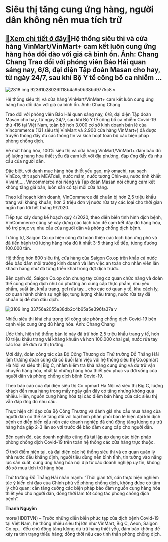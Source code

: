 Siêu thị tăng cung ứng hàng, người dân không nên mua tích trữ
=============================================================

[:gift:Xem chi tiết ở đây:gift:](https://hddtvn.com/sieu-thi-tang-cung-ung-hang-nguoi-dan-khong-nen-mua-tich-tru/)Hệ thống siêu thị và cửa hàng VinMart/VinMart+ cam kết luôn cung ứng hàng hóa dồi dào với giá cả bình ổn. Ảnh: Chang Chang Trao đổi với phóng viên Báo Hải quan sáng nay, 6/8, đại diện Tập đoàn Masan cho hay, từ ngày 24/7, sau khi Bộ Y tế công bố ca nhiễm …
----------------------------------------------------------------------------------------------------------------------------------------------------------------------------------------------------------------------------------------------------------------





![2818 img 92361b28026ff18b4a950b38bd9775c8 v](https://haiquanonline.com.vn/stores/news_dataimages/thanhnt/082020/06/13/2818_IMG-92361b28026ff18b4a950b38bd9775c8-V.jpg?rt=20200806170600 "undefined")


Hệ thống siêu thị và cửa hàng VinMart/VinMart+ cam kết luôn cung ứng hàng hóa dồi dào với giá cả bình ổn. Ảnh: Chang Chang



Trao đổi với phóng viên Báo Hải quan sáng nay, 6/8, đại diện Tập đoàn Masan cho hay, từ ngày 24/7, sau khi Bộ Y tế công bố ca nhiễm Covid-19 thứ 416 tại Việt Nam, toàn bộ hơn 3.000 cơ sở kinh doanh bán lẻ của Vincommerce (131 siêu thị VinMart và 2.900 cửa hàng VinMart+) đã được truyền thông đầy đủ các thông tin và kích hoạt toàn bộ các biện pháp phòng chống dịch.


Về mặt hàng hóa, 100% siêu thị và cửa hàng VinMart/VinMart+ đảm bảo đủ số lượng hàng hóa thiết yếu đã cam kết với địa phương, đáp ứng đầy đủ nhu cầu của người dân.


Đặc biệt, với danh mục hàng hóa thiết yếu gạo, mỳ omachi, rau sạch VinEco, thịt sạch MEATdeli, nước mắm, nước tương Chin-su, nước tinh khiết Vivant,…, Vincommerce nói riêng và Tập đoàn Masan nói chung cam kết không tăng giá bán, luôn sẵn có tại mỗi cửa hàng.


Theo kế hoạch kinh doanh, VinCommerce đã chuẩn bị hơn 2,5 triệu khẩu trang vải kháng khuẩn, hơn 3 triệu đơn vị nước rửa tay các loại cho thời gian ngắn hạn tới hết tháng 9/2020.


Tiếp tục xây dựng kế hoạch quý 4/2020, theo diễn biến tình hình dịch bệnh, VinCommerce cũng sẽ xây dựng các kịch bản để cam kết đầy đủ hàng hóa, hỗ trợ phục vụ nhu cầu của người dân và phòng chống dịch bệnh.


Tương tự, Saigon Co.op hiện cũng đã hoàn thiện các kịch bản ứng phó và đã tiến hành trữ lượng hàng hóa đủ ít nhất 3-5 tháng kế tiếp, tương đương 100.000 tấn.


Hệ thống hơn 800 siêu thị, cửa hàng của Saigon Co.op trên khắp cả nước đều bảo đảm môi trường kinh doanh và làm việc an toàn cho nhân viên lẫn khách hàng như đã từng triển khai trong đợt dịch trước.


Bên cạnh đó, Saigon Co.op còn chung tay cùng cơ quan chức năng và đoàn thể cùng chống dịch như có phương án cung cấp thực phẩm, nhu yếu phẩm, suất ăn, khẩu trang, gel rửa tay… cho các cơ quan y tế, khu cách ly, cơ quan hành chính sự nghiệp; tung lượng khẩu trang, nước rửa tay đã chuẩn bị để đón đầu dịch.





![3109 img 33756a2055a38db2c4b65a5e396fa37a v](https://haiquanonline.com.vn/stores/news_dataimages/thanhnt/082020/06/13/3109_IMG-33756a2055a38db2c4b65a5e396fa37a-V.jpg?rt=20200806170600 "undefined")


Nhiều siêu thị khá chú trọng tới công tác phòng chống dịch Covid-19 bên cạnh việc cung ứng đủ hàng hóa. Ảnh: Chang Chang



Ước tính, hiện hệ thống bán lẻ này đã trữ hơn 2,5 triệu khẩu trang y tế, hơn 10 triệu khẩu trang vải kháng khuẩn và hơn 100.000 chai gel, nước rửa tay các loại để đưa ra thị trường.


Mới đây, đoàn công tác của Bộ Công Thương do Thứ trưởng Đỗ Thắng Hải làm trưởng đoàn cũng đã có buổi làm việc với hệ thống siêu thị Co.opmart Hà Nội và siêu thị Big C, nhằm kiểm tra khả năng cung ứng và dự trữ vận chuyển hàng hóa, nhất là những hàng hóa thiết yếu phục vụ đời sống của người dân và phòng chống dịch bệnh Covid-19.


Theo báo cáo của đại diện siêu thị Co.opmart Hà Nội và siêu thị Big C, lượng khách đến mua hàng trong mấy ngày gần đây có tăng nhưng không quá nhiều. Hiện, nguồn cung hàng hóa tại các điểm bán hàng của các siêu thị vẫn đáp ứng đủ nhu cầu.


Thực hiện chỉ đạo của Bộ Công Thương và đánh giá nhu cầu mua hàng của người dân có thể sẽ tăng đối với loại hình phân phối bán lẻ hiện đại khi dịch bệnh có diễn biến xấu nên các doanh nghiệp đã chủ động tăng lượng dự trữ hàng hóa gấp 2-3 lần so với trước để bảo đảm cung cấp cho người dân.


Bên cạnh đó, các doanh nghiệp cũng đã tái lập áp dụng các biện pháp phòng chống dịch Covid-19 trên toàn hệ thống các cửa hàng trực thuộc.


Ở thời điểm hiện tại, cả đại diện các hệ thống siêu thị và cơ quan quản lý nhà nước đều khẳng định, người tiêu dùng nên bình tĩnh, tin tưởng vào năng lực sản xuất, cung ứng hàng hóa nội địa từ các doanh nghiệp uy tín, không đổ xô mua tích trữ hàng hóa.


Thứ trưởng Đỗ Thắng Hải nhấn mạnh: “Thời gian tới, cần thực hiện nghiêm túc ý kiến chỉ đạo của Chính phủ về phòng chống dịch, không được có tâm lý chủ quan; cần tăng cường các biện pháp bảo đảm nguồn cung hàng hóa thiết yếu cho người dân, đồng thời làm tốt công tác phòng chống dịch bệnh”.




**Thanh Nguyễn**



more(HDDTVN) – Trước những diễn biến phức tạp của dịch bệnh Covid-19 tại Việt Nam, hệ thống nhiều siêu thị lớn như VinMart, Big C, Aeon, Saigon Co.op… đều chủ động tăng lượng dự trữ hàng thiết yếu, đảm bảo không để xảy ra tình trạng thiếu hàng; đồng thời nêu cao tinh thần phòng chống dịch.

